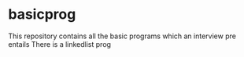 # basicprog
This repository contains all the basic programs which an interview pre entails
There is a linkedlist prog
